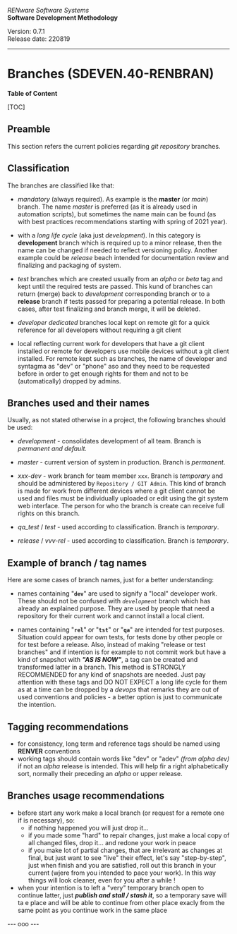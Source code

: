 *RENware Software Systems*    
**Software Development Methodology** 

Version: 0.7.1    
Release date: 220819

***

# Branches (SDEVEN.40-RENBRAN)

**Table of Content**

[TOC]

## Preamble

This section refers the current policies regarding *git repository* branches.

## Classification

The branches are classified like that:

* *mandatory* (always required). As example is the **master** (or *main*) branch. The name *master* is preferred (as it is already used in automation scripts), but sometimes the name main can be found (as with best practices recommendations starting with spring of 2021 year). 

* with a *long life cycle* (aka just *development*). In this category is **development** branch which is required up to a minor release, then the name can be changed if needed to reflect versioning policy. Another example could be *release* beach intended for documentation review and finalizing and packaging of system. 

* *test* branches which are created usually from an *alpha* or *beta* tag and kept until the required tests are passed. This kund of branches can return (merge) back to *development* corresponding branch or to a **release** branch if tests passed for preparing a potential release. In both cases, after test finalizing and branch merge, it will be deleted. 

* *developer dedicated* branches local kept on remote git for a quick reference for all developers without requiring a git client 

* local reflecting current work for developers that have a git client installed or remote for developers use mobile devices without a git client installed. For remote kept such as branches, the name of developer and syntagma as "dev" or "phone" aso and they need to be requested before in order to get enough rights for them and not to be (automatically) dropped by admins. 

## Branches used and their names

Usually, as not stated otherwise in a project, the following branches should be used:

* *development* - consolidates development of all team. Branch is *permanent and default.*

* *master* - current version of system in production. Branch is *permanent*.

* *xxx-dev* - work branch for team member `xxx`. Branch is *temporary* and should be administered by `Repository / GIT Admin`. This kind of branch is made for work from different devices where a git client cannot be used and files must be individually uploaded or edit using the git system web interface. The person for who the branch is create can receive full rights on this branch.

* *qa_test* / *test* - used according to classification. Branch is *temporary*.

* *release* / *vvv-rel* - used according to classification. Branch is *temporary*.

## Example of branch / tag names

Here are some cases of branch names, just for a better understanding:

* names containing "**`dev`**" are used to signify a "local" developer work. These should not be confused with *`development`* branch which has already an explained purpose. They are used by people that need a repository for their current work and cannot install a local client.

* names containing "**`rel`**"  or "**`tst`**" or "**`qa`**" are intended for test purposes. Situation could appear for own tests, for tests done by other people or for test before a release. Also, instead of making "release or test branches" and if intention is for example to not commit work but have a kind of snapshot with ***"AS IS NOW"***, a tag can be created and transformed latter in a branch. This method is STRONGLY RECOMMENDED for any kind of snapshots are needed. Just pay attention with these tags and DO NOT EXPECT a long life cycle for them as at a time can be dropped by a *devops* that remarks they are out of used conventions and policies - a better option is just to communicate the intention.

## Tagging recommendations

* for consistency, long term and reference tags should be named using **RENVER** conventions
* working tags should contain words like "dev" or "adev" *(from alpha dev)* if not an *alpha* release is intended. 
This will help fir a right alphabetically sort, normally their preceding an *alpha* or upper release.

## Branches usage recommendations

* before start any work make a local branch (or request for a remote one if is necessary), so:
    * if nothing happened you will just drop it...
    * if you made some "hard" to repair changes, just make a local copy of all changed files, drop it... and redone your work in peace
    * if you make lot of partial changes, that are irrelevant as changes at final, but just want to see "live" their effect, let's say "step-by-step", just when finish and you are satisfied, roll out this branch in your current (wjere from you intended to pace your work). In this way things will look cleaner, even for you after a while !
* when your intention is to left a "very" temporary branch open to continue latter, just ***publish and stall / stash it***, so a temporary save will ta e place and will be able to continue from other place exacly from the same point as you continue work in the same place



--- ooo ---